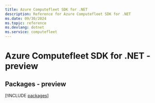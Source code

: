 ```yaml
---
title: Azure Computefleet SDK for .NET
description: Reference for Azure Computefleet SDK for .NET
ms.date: 09/30/2024
ms.topic: reference
ms.devlang: dotnet
ms.service: computefleet
---
```

# Azure Computefleet SDK for .NET - preview
## Packages - preview
[!INCLUDE [packages](computefleet-index.md)]
